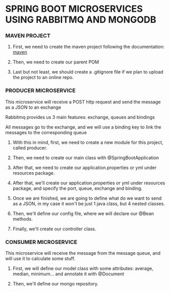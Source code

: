 # SPRING BOOT MICROSERVICES USING RABBITMQ AND MONGODB

### MAVEN PROJECT
<ol>
<li>
First, we need to create the maven project following the documentation: 
<a href="https://maven.apache.org/guides/getting-started/maven-in-five-minutes.html">maven</a>
</li>
<li>
<p>Then, we need to create our parent POM</p>
</li>
<li>
<p>Last but not least, we should create a .gitignore file if we plan to upload the project to an online repo.</p>
</li>
</ol>

### PRODUCER MICROSERVICE
<p>This microservice will receive a POST http request and send the message as a JSON to an exchange</p>
<p>Rabbitmq provides us 3 main features: exchange, queues and bindings</p>
<p>All messages go to the exchange, and we will use a binding key to link the messages to the corresponding queue</p>
<ol>
<li>
<p>With this in mind, first, we need to create a new module for this project, called producer.</p>
</li>
<li>
<p>Then, we need to create our main class with @SpringBootApplication</p>
</li>
<li>
<p>After that, we need to create our application.properties or yml under resources package.</p>
</li>
<li>
<p>After that, we'll create our application.properties or yml under resources package, and specify the port, queue, exchange and binding.</p>
</li>
<li>
<p>Once we are finished, we are going to define what do we want to send as a JSON, in my case it won't be just 1 java class, but 4 nested classes.</p>
</li>
<li>
<p>Then, we'll define our config file, where we will declare our @Bean methods.</p>
</li>
<li>
<p>Finally, we'll create our controller class.</p>
</li>
</ol>

### CONSUMER MICROSERVICE
<p>This microservice will receive the message from the message queue, and will use it to calculate some stuff.</p>
<ol>
<li>
<p>First, we will define our model class with some attributes: average, median, minimum... and annotate it with @Document</p>
</li>
<li>
<p>Then, we'll define our mongo repository.</p>
</li>
</ol>